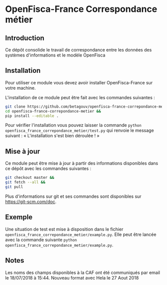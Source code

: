 # OpenFisca-France Correspondance métier

## Introduction

Ce dépôt consolide le travail de correspondance entre les données des systèmes d'informations et le modèle OpenFisca


## Installation

Pour utiliser ce module vous devez avoir installer OpenFisca-France sur votre machine.

L'installation de ce module peut être fait avec les commandes suivantes :
```bash
git clone https://github.com/betagouv/openfisca-france-correpondance-metier.git &&
cd openfisca-france-correpondance-metier &&
pip install --editable .
```

Pour vérifier l'installation vous pouvez laisser la commande `python openfisca_france_correpondance_metier/test.py` qui renvoie le message suivant : « L'installation s'est bien déroulée ! »

## Mise à jour

Ce module peut être mise à jour à partir des informations disponibles dans ce dépôt avec les commandes suivantes :
```bash
git checkout master &&
git fetch --all &&
git pull
```

Plus d'informations sur git et ses commandes sont disponibles sur https://git-scm.com/doc.

## Exemple

Une situation de test est mise à disposition dans le fichier `openfisca_france_correpondance_metier/example.py`. Elle peut être lancée avec la commande suivante `python openfisca_france_correpondance_metier/example.py`.

## Notes

Les noms des champs disponibles à la CAF ont été communiqués par email le 18/07/2018 à 15:44.
Nouveau format avec Hela le 27 Aout 2018

